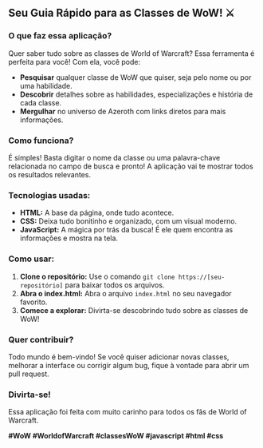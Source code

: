 ## Seu Guia Rápido para as Classes de WoW! ⚔️

### **O que faz essa aplicação?**

Quer saber tudo sobre as classes de World of Warcraft? Essa ferramenta é perfeita para você! Com ela, você pode:

* **Pesquisar** qualquer classe de WoW que quiser, seja pelo nome ou por uma habilidade.
* **Descobrir** detalhes sobre as habilidades, especializações e história de cada classe.
* **Mergulhar** no universo de Azeroth com links diretos para mais informações.

### **Como funciona?**

É simples! Basta digitar o nome da classe ou uma palavra-chave relacionada no campo de busca e pronto! A aplicação vai te mostrar todos os resultados relevantes.

### **Tecnologias usadas:**

* **HTML:** A base da página, onde tudo acontece.
* **CSS:** Deixa tudo bonitinho e organizado, com um visual moderno.
* **JavaScript:** A mágica por trás da busca! É ele quem encontra as informações e mostra na tela.

### **Como usar:**

1. **Clone o repositório:** Use o comando `git clone https://[seu-repositório]` para baixar todos os arquivos.
2. **Abra o index.html:** Abra o arquivo `index.html` no seu navegador favorito.
3. **Comece a explorar:** Divirta-se descobrindo tudo sobre as classes de WoW!

### **Quer contribuir?**

Todo mundo é bem-vindo! Se você quiser adicionar novas classes, melhorar a interface ou corrigir algum bug, fique à vontade para abrir um pull request.

### **Divirta-se!**

Essa aplicação foi feita com muito carinho para todos os fãs de World of Warcraft. 

**#WoW #WorldofWarcraft #classesWoW #javascript #html #css**

